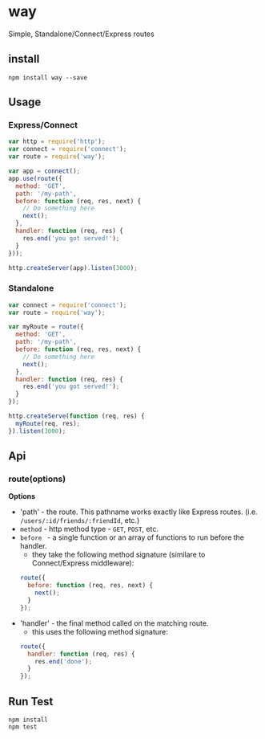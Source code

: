 # way

Simple, Standalone/Connect/Express routes

## install

```
npm install way --save
```

## Usage

### Express/Connect

```js
var http = require('http');
var connect = require('connect');
var route = require('way');

var app = connect();
app.use(route({
  method: 'GET',
  path: '/my-path',
  before: function (req, res, next) {
    // Do something here
    next();
  },
  handler: function (req, res) {
    res.end('you got served!');
  }
}));

http.createServer(app).listen(3000);
```

### Standalone

```js
var connect = require('connect');
var route = require('way');

var myRoute = route({
  method: 'GET',
  path: '/my-path',
  before: function (req, res, next) {
    // Do something here
    next();
  },
  handler: function (req, res) {
    res.end('you got served!');
  }
});

http.createServe(function (req, res) {
  myRoute(req, res);
}).listen(3000);

```

## Api

### route(options)

**Options**
* 'path' - the route. This pathname works exactly like Express routes. (i.e. `/users/:id/friends/:friendId`, etc.)
* `method` - http method type - `GET`, `POST`, etc.
* `before ` - a single function or an array of functions to run before the handler.
  * they take the following method signature (similare to Connect/Express middleware):
  ```js
  route({
    before: function (req, res, next) {
      next();
    }
  });
  ```
* 'handler' - the final method called on the matching route.
  * this uses the following method signature:
  ```js
  route({
    handler: function (req, res) {
      res.end('done');
    }
  });
  ```
  
## Run Test

```
npm install
npm test
```